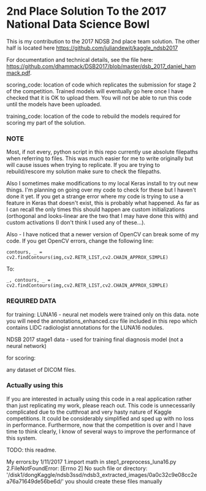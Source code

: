 # 2nd Place Solution To the 2017 National Data Science Bowl

This is my contribution to the 2017 NDSB 2nd place team solution. The other half is located here https://github.com/juliandewit/kaggle_ndsb2017

For documentation and technical details, see the file here: https://github.com/dhammack/DSB2017/blob/master/dsb_2017_daniel_hammack.pdf.

scoring_code: location of code which replicates the submission for stage 2 of the competition. Trained models will eventually go here once I have checked that it is OK to upload them. You will not be able to run this code until the models have been uploaded.

training_code: location of the code to rebuild the models required for scoring my part of the solution.

### NOTE

Most, if not every, python script in this repo currently use absolute filepaths when referring to files. This was much easier for me to write originally but will cause issues when trying to replicate. If you are trying to rebuild/rescore my solution make sure to check the filepaths.

Also I sometimes make modifications to my local Keras install to try out new things. I'm planning on going over my code to check for these but I haven't done it yet. If you get a strange error where my code is trying to use a feature in Keras that doesn't exist, this is probably what happened. As far as I can recall the only times this should happen are custom initializations (orthogonal and looks-linear are the two that I may have done this with) and custom activations (I don't think I used any of these...).


Also - I have noticed that a newer version of OpenCV can break some of my code. If you get OpenCV errors, change the following line:

```
contours, _ = cv2.findContours(img,cv2.RETR_LIST,cv2.CHAIN_APPROX_SIMPLE)

```
To:

```
_, contours, _ = cv2.findContours(img,cv2.RETR_LIST,cv2.CHAIN_APPROX_SIMPLE)

```

### REQUIRED DATA

for training: 
LUNA16 - neural net models were trained only on this data. note you will need the annotations_enhanced.csv file included in this repo which contains LIDC radiologist annotations for the LUNA16 nodules.

NDSB 2017 stage1 data - used for training final diagnosis model (not a neural network)

for scoring:

any dataset of DICOM files.


### Actually using this

If you are interested in actually using this code in a real application rather than just replicating my work, please reach out. This code is unnecessarily complicated due to the cutthroat and very hasty nature of Kaggle competitions. It could be considerably simplified and sped up with no loss in performance. Furthermore, now that the competition is over and I have time to think clearly, I know of several ways to improve the performance of this system. 



TODO: this readme.

My errors:by 1/11/2017
1.import math in step1_preprocess_luna16.py
2.FileNotFoundError: [Errno 2] No such file or directory: '/disk1/dongKaggle/ndsb3ssd/ndsb3_extracted_images/0a0c32c9e08cc2ea76a71649de56be6d/'
  you should create these files manually
